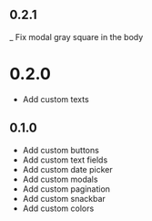 ## 0.2.1

_ Fix modal gray square in the body

# 0.2.0

- Add custom texts

## 0.1.0

- Add custom buttons
- Add custom text fields
- Add custom date picker
- Add custom modals
- Add custom pagination
- Add custom snackbar
- Add custom colors